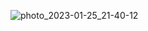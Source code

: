 ![photo_2023-01-25_21-40-12](https://user-images.githubusercontent.com/76884936/216119989-aaecc06b-186a-44a4-b7f3-6fbb93afa847.jpg)
